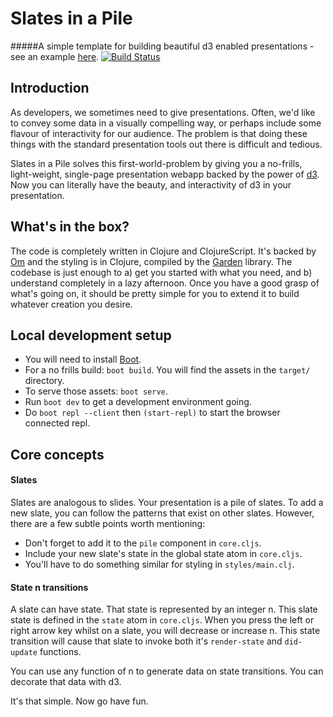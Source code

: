 # Slates in a Pile

#####A simple template for building beautiful d3 enabled presentations - see an example [here](http://slates-in-a-pile.divshot.io/).
[![Build Status](https://travis-ci.org/kgxsz/slates-in-a-pile.svg?branch=master)](https://travis-ci.org/kgxsz/slates-in-a-pile)

## Introduction
As developers, we sometimes need to give presentations. Often, we'd like to convey some data in a visually compelling way, or perhaps include some flavour of interactivity for our audience. The problem is that doing these things with the standard presentation tools out there is difficult and tedious.

Slates in a Pile solves this first-world-problem by giving you a no-frills, light-weight, single-page presentation webapp backed by the power of [d3](http://d3js.org/). Now you can literally have the beauty, and interactivity of d3 in your presentation.


## What's in the box?
The code is completely written in Clojure and ClojureScript. It's backed by [Om](https://github.com/omcljs/om) and the styling is in Clojure, compiled by the [Garden](https://github.com/noprompt/garden) library. The codebase is just enough to a) get you started with what you need, and b) understand completely in a lazy afternoon. Once you have a good grasp of what's going on, it should be pretty simple for you to extend it to build whatever creation you desire.


## Local development setup

- You will need to install [Boot](https://github.com/boot-clj/boot#install).
- For a no frills build: `boot build`. You will find the assets in the `target/` directory.
- To serve those assets: `boot serve`.
- Run `boot dev` to get a development environment going.
- Do `boot repl --client` then `(start-repl)` to start the browser connected repl.

## Core concepts

#### Slates
Slates are analogous to slides. Your presentation is a pile of slates. To add a new slate, you can follow the patterns that exist on other slates. However, there are a few subtle points worth mentioning:

- Don't forget to add it to the `pile` component in `core.cljs`.
- Include your new slate's state in the global state atom in `core.cljs`.
- You'll have to do something similar for styling in `styles/main.clj`.

#### State n transitions
A slate can have state. That state is represented by an integer n. This slate state is defined in the `state` atom in `core.cljs`. When you press the left or right arrow key whilst on a slate, you will decrease or increase n. This state transition will cause that slate to invoke both it's `render-state` and `did-update` functions. 

You can use any function of n to generate data on state transitions. You can decorate that data with d3.

It's that simple. Now go have fun.
